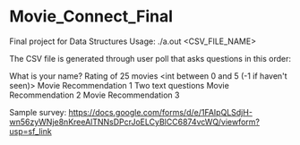 # Movie_Connect_Final
Final project for Data Structures
Usage: ./a.out <CSV_FILE_NAME>

The CSV file is generated through user poll that asks questions in this order:

What is your name? <string>
Rating of 25 movies <int between 0 and 5 (-1 if haven't seen)>
Movie Recommendation 1 <string>
Two text questions <no data>
Movie Recommendation 2 <string>
Movie Recommendation 3 <string>

Sample survey:
https://docs.google.com/forms/d/e/1FAIpQLSdjH-wn56zyWNje8nKreeAlTNNsDPcrJoELCyBlCC6874vcWQ/viewform?usp=sf_link





